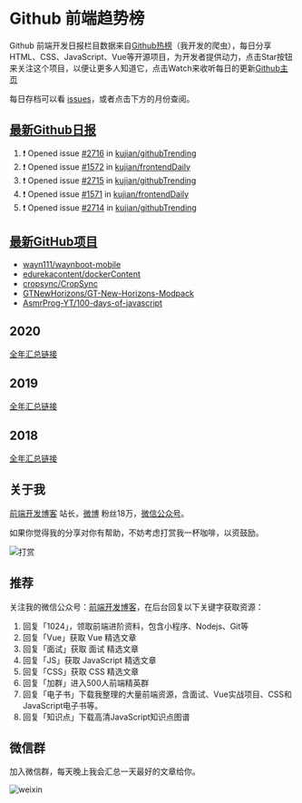 # Github 前端趋势榜

Github 前端开发日报栏目数据来自[Github热榜](https://github.qdkfweb.cn/)（我开发的爬虫），每日分享HTML、CSS、JavaScript、Vue等开源项目，为开发者提供动力，点击Star按钮来关注这个项目，以便让更多人知道它，点击Watch来收听每日的更新[Github主页](https://github.com/kujian/githubTrending)

每日存档可以看 [issues](https://github.com/kujian/githubTrending/issues)，或者点击下方的月份查阅。

## [最新Github日报](https://github.com/kujian/githubTrending/issues)

<!--START_SECTION:activity-->
1. ❗ Opened issue [#2716](https://github.com/kujian/githubTrending/issues/2716) in [kujian/githubTrending](https://github.com/kujian/githubTrending)
2. ❗ Opened issue [#1572](https://github.com/kujian/frontendDaily/issues/1572) in [kujian/frontendDaily](https://github.com/kujian/frontendDaily)
3. ❗ Opened issue [#2715](https://github.com/kujian/githubTrending/issues/2715) in [kujian/githubTrending](https://github.com/kujian/githubTrending)
4. ❗ Opened issue [#1571](https://github.com/kujian/frontendDaily/issues/1571) in [kujian/frontendDaily](https://github.com/kujian/frontendDaily)
5. ❗ Opened issue [#2714](https://github.com/kujian/githubTrending/issues/2714) in [kujian/githubTrending](https://github.com/kujian/githubTrending)
<!--END_SECTION:activity-->


## [最新GitHub项目](https://github.qdkfweb.cn/)

<!-- BLOG-POST-LIST:START -->
- [wayn111/waynboot-mobile](https://github.qdkfweb.cn/wayn111-waynboot-mobile/)
- [edurekacontent/dockerContent](https://github.qdkfweb.cn/edurekacontent-dockercontent/)
- [cropsync/CropSync](https://github.qdkfweb.cn/cropsync-cropsync/)
- [GTNewHorizons/GT-New-Horizons-Modpack](https://github.qdkfweb.cn/gtnewhorizons-gt-new-horizons-modpack/)
- [AsmrProg-YT/100-days-of-javascript](https://github.qdkfweb.cn/asmrprog-yt-100-days-of-javascript/)
<!-- BLOG-POST-LIST:END -->

## 2020
[全年汇总链接](https://github.com/kujian/githubTrending/tree/master/2020)
## 2019
[全年汇总链接](https://github.com/kujian/githubTrending/tree/master/2019)

## 2018
[全年汇总链接](https://github.com/kujian/githubTrending/tree/master/2018)

## 关于我

[前端开发博客](https://qdkfweb.cn/) 站长，[微博](https://weibo.com/kujian) 粉丝18万，[微信公众号](https://open.weixin.qq.com/qr/code?username=caibaojian_com)。


如果你觉得我的分享对你有帮助，不妨考虑打赏我一杯咖啡，以资鼓励。

![打赏](https://upload-images.jianshu.io/upload_images/570843-db4053c67a8c9ea9.png)

## 推荐

关注我的微信公众号：[前端开发博客](https://open.weixin.qq.com/qr/code?username=caibaojian_com)，在后台回复以下关键字获取资源：

1. 回复「1024」，领取前端进阶资料，包含小程序、Nodejs、Git等
2. 回复「Vue」获取 Vue 精选文章
3. 回复「面试」获取 面试 精选文章
4. 回复「JS」获取 JavaScript 精选文章
5. 回复「CSS」获取 CSS 精选文章
6. 回复「加群」进入500人前端精英群
7. 回复「电子书」下载我整理的大量前端资源，含面试、Vue实战项目、CSS和JavaScript电子书等。
8. 回复「知识点」下载高清JavaScript知识点图谱

## 微信群

加入微信群，每天晚上我会汇总一天最好的文章给你。

![weixin](https://user-images.githubusercontent.com/3055447/38468989-651132ac-3b80-11e8-8e6b-15122322a9d7.png)
